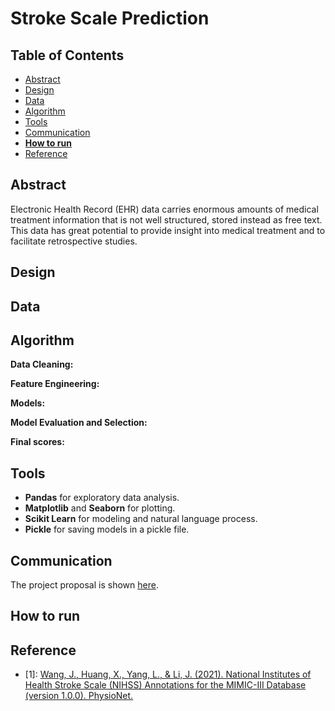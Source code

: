 # Stroke Scale Prediction

## Table of Contents
- [Abstract](#link-part-1)
- [Design](#link-part-2)
- [Data](#link-part-3)
- [Algorithm](#link-part-4)
- [Tools](#link-part-5)
- [Communication](#link-part-6)
- [**How to run**](#link-part-7)
- [Reference](#link-part-8)

## <a name="link-part-1">Abstract</a>

Electronic Health Record (EHR) data carries enormous amounts of medical
treatment information that is not well structured, stored instead as free
text. This data has great potential to provide insight into medical
treatment and to facilitate retrospective studies.

## <a name="link-part-2">Design</a>



## <a name="link-part-3">Data</a>



## <a name="link-part-4">Algorithm</a>

**Data Cleaning:**



**Feature Engineering:**


**Models:**



**Model Evaluation and Selection:**


**Final scores:**



## <a name="link-part-5">Tools</a>

* **Pandas** for exploratory data analysis.
* **Matplotlib** and **Seaborn** for plotting.
* **Scikit Learn** for modeling and natural language process.
* **Pickle** for saving models in a pickle file.

## <a name="link-part-6">Communication</a>

The project proposal is shown [here](/documents/proposal.md).

## <a name="link-part-7">How to run</a>



## <a name="link-part-8">Reference</a>
- [1]: [Wang, J., Huang, X., Yang, L., & Li, J. (2021). National
Institutes of Health Stroke Scale (NIHSS) Annotations for the
MIMIC-III Database (version 1.0.0). PhysioNet.](https://doi.org/10.13026/gyjg-0t90.)
